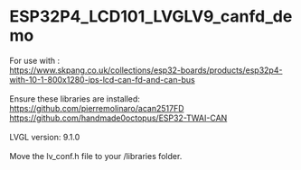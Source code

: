 # ESP32P4_LCD101_LVGLV9_canfd_demo

For use with :<br>
https://www.skpang.co.uk/collections/esp32-boards/products/esp32p4-with-10-1-800x1280-ips-lcd-can-fd-and-can-bus<br>
<br>
Ensure these libraries are installed: <br>
https://github.com/pierremolinaro/acan2517FD <br>
https://github.com/handmade0octopus/ESP32-TWAI-CAN<br>
<br>
LVGL version: 9.1.0<br>
<br>
Move the lv_conf.h file to your /libraries folder.<br>


